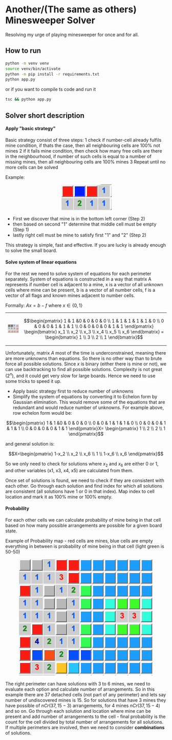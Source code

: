 # Another/(The same as others) Minesweeper Solver

Resolving my urge of playing minesweeper for once and for all.

## How to run
```bash
python -m venv venv    
source venv/bin/activate
python -m pip install -r requirements.txt
python app.py
```

or if you want to compile ts code and run it
```bash
tsc && python app.py 
```

## Solver short description

#### Apply "basic strategy"
  
Basic strategy consist of three steps:
1 check if number-cell already fulfils mine condition, if thats the case, then all neighbouring cells are 100% not mines
2 if it fails mine condition, then check how many free cells are there in the neighbourhood, if number of such cells is equal to a number of missing mines, then all neighbouring cells are 100% mines
3 Repeat until no more cells can be solved

Example:
<p align="center">
  <img src="./images/basic_strategy_example.png"/>
</p>

- First we discover that mine is in the bottom left corner (Step 2)
- then based on second "1" determine that middle cell must be empty (Step 1)
- lastly right cell must be mine to satisfy first "1" and "2" (Step 2)


This strategy is simple, fast and effective. If you are lucky is already enough to solve the small board.

#### Solve system of linear equations

For the rest we need to solve system of equations for each perimeter separately. System of equations is constructed in a way that matrix A represents if number cell is adjacent to a mine, x is a vector of all unknown cells where mine can be present, b is a vector of all number cells, f is a vector of all flags and known mines adjacent to number cells.

Formally: $A x = b - f$ where $x \in \{0, 1\}$

<table align="center">
<tr>
<td valign="left"><img src="./images/system_of_equations_example.png"/></td>
<td valign="center"> 

```math
\begin{pmatrix}
1 & 1 &0 & 0 & 0 & 0 \\
1 & 1 & 1 & 1 & 1 & 0 \\
0 & 0 & 0 & 1 & 1 & 1 \\
0 & 0 & 0 & 0 & 1 & 1
\end{pmatrix}
\begin{bmatrix}
x_1 \\
x_2 \\
x_3 \\
x_4 \\
x_5 \\
x_6
\end{bmatrix}
=
\begin{bmatrix}
1 \\
3 \\
2 \\
1
\end{bmatrix}
```

</td>
</tr>
</table>


Unfortunately, matrix $A$ most of the time is underconstrained, meaning there are more unknowns than equations. So there is no other way than to brute force all possible solutions. Since $x$ is binary (either there is mine or not), we can use backtracking to find all possible solutions. Complexity is not great ($2^n$), and it could get very slow for large boards. Hence we need to use some tricks to speed it up.
- Apply basic strategy first to reduce number of unknowns
- Simplify the system of equations by converting it to Echelon form by Gaussian elimination. This would remove some of the equations that are redundant and would reduce number of unknowns. For example above, row echelon form would be:

$$\begin{pmatrix}
1 & 1 &0 & 0 & 0 & 0 \\
0 & 0 & 1 & 1 & 1 & 0 \\
0 & 0 & 0 & 1 & 1 & 1 \\
0 & 0 & 0 & 0 & 1 & 1
\end{pmatrix}X=
\begin{pmatrix}
1 \\
2 \\
2 \\
1
\end{pmatrix}$$

and general solution is:

$$X=\begin{pmatrix}
1-x_2 \\
x_2 \\
x_6 \\
1 \\
1-x_6 \\
x_6
\end{pmatrix}$$

So  we only need to check for solutions where $x_2$ and $x_6$ are either 0 or 1, and other variables (x1, x3, x4, x5) are calculated from them.


Once set of solutions is found, we need to check if they are consistent with each other. Go through each solution and find index for which all solutions are consistent (all solutions have 1 or 0 in that index). Map index to cell location and mark it as 100% mine or 100% empty.

#### Probability 

For each other cells we can calculate probability of mine being in that cell based on how many possible arrangements are possible for a given board state. 

Example of Probability map - red cells are mines, blue cells are empty everything in between is probability of mine being in that cell (light green is 50-50)
<p align="center">
  <img src="./images/probability_example.png"/>
</p>

The right perimeter can have solutions with 3 to 6 mines, we need to evaluate each option and calculate number of arrangements. So in this example there are 37 detached cells (not part of any perimeter) and lets say number of undiscovered mines is 15. So for solutions that have 3 mines they have possible of $nCr(37, 15-3)$ arrangements, for 4 mines $nCr(37, 15-4)$ and so on. Go through each solution and location where mine can be present and add number of arrangements to the cell - final probability is the count for the cell divided by total number of arrangements for all solutions. If multiple perimeters are involved, then we need to consider **combinations** of solutions.

